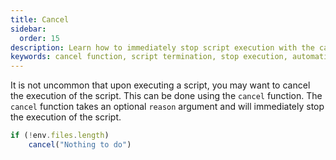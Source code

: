 ```yaml
---
title: Cancel
sidebar:
  order: 15
description: Learn how to immediately stop script execution with the cancel function in your automation scripts.
keywords: cancel function, script termination, stop execution, automation, script control
---
```


It is not uncommon that upon executing a script, you may want to cancel the execution of the script. This can be done using the `cancel` function. The `cancel` function takes an optional `reason` argument and will immediately stop the execution of the script.

```js
if (!env.files.length)
    cancel("Nothing to do")
```
